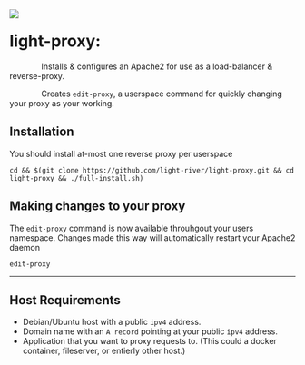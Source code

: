 <img align="left" src="https://user-images.githubusercontent.com/75836834/117618081-4b951d00-b122-11eb-809e-5561b875b37e.png">

# light-proxy:
&emsp;&emsp;&emsp;&emsp;Installs & configures an Apache2 for use as a load-balancer & reverse-proxy.

&emsp;&emsp;&emsp;&emsp;Creates `edit-proxy`, a userspace command for quickly changing your proxy as your working.


## Installation
You should install at-most one reverse proxy per userspace
```
cd && $(git clone https://github.com/light-river/light-proxy.git && cd light-proxy && ./full-install.sh)
```

## Making changes to your proxy
The `edit-proxy` command is now available throuhgout your users namespace.
Changes made this way will automatically restart your Apache2 daemon
```
edit-proxy
```

- - -

## Host Requirements

- Debian/Ubuntu host with a public `ipv4` address.
- Domain name with an `A record` pointing at your public `ipv4` address. 
- Application that you want to proxy requests to. (This could a docker container, fileserver, or entierly other host.)

